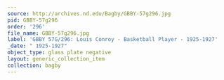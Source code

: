 ```yaml
---
source: http://archives.nd.edu/Bagby/GBBY-57g296.jpg
pid: GBBY-57g296
order: '296'
file_name: GBBY-57g296.jpg
label: 'GBBY 57G/296: Louis Conroy - Basketball Player - 1925-1927'
_date: " 1925-1927"
object_type: glass plate negative
layout: generic_collection_item
collection: bagby
---
```

